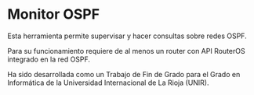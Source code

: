 # Monitor OSPF

Esta herramienta permite supervisar y hacer consultas sobre redes OSPF.

Para su funcionamiento requiere de al menos un router con API RouterOS integrado en la red OSPF.

Ha sido desarrollada como un Trabajo de Fin de Grado para el Grado en Informática de la Universidad Internacional de La Rioja (UNIR).
